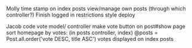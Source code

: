 

Molly
time stamp on index posts
view/manage own posts (through which controller?)
Finish logged in restrictions
style 
deploy


Jacob
code vote model/ controller
make vote button on post#show page
sort homepage by votes: (in posts controller, index) @posts = Post.all.order('vote DESC, title ASC')
votes displayed on index posts
